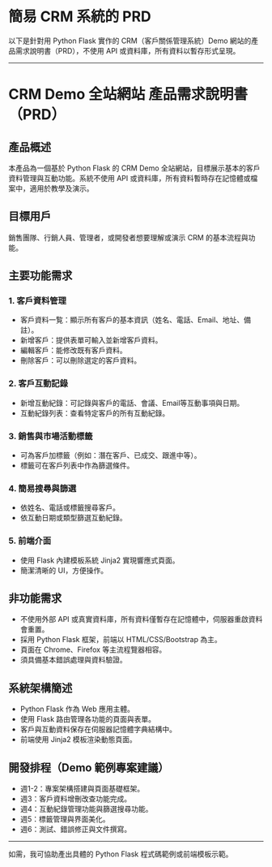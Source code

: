 # 簡易 CRM 系統的 PRD
以下是針對用 Python Flask 實作的 CRM（客戶關係管理系統）Demo 網站的產品需求說明書（PRD），不使用 API 或資料庫，所有資料以暫存形式呈現。

***

# CRM Demo 全站網站 產品需求說明書（PRD）

## 產品概述  
本產品為一個基於 Python Flask 的 CRM Demo 全站網站，目標展示基本的客戶資料管理與互動功能。系統不使用 API 或資料庫，所有資料暫時存在記憶體或檔案中，適用於教學及演示。

## 目標用戶  
銷售團隊、行銷人員、管理者，或開發者想要理解或演示 CRM 的基本流程與功能。

## 主要功能需求  

### 1. 客戶資料管理  
- 客戶資料一覧：顯示所有客戶的基本資訊（姓名、電話、Email、地址、備註）。  
- 新增客戶：提供表單可輸入並新增客戶資料。  
- 編輯客戶：能修改既有客戶資料。  
- 刪除客戶：可以刪除選定的客戶資料。  

### 2. 客戶互動記錄  
- 新增互動紀錄：可記錄與客戶的電話、會議、Email等互動事項與日期。  
- 互動紀錄列表：查看特定客戶的所有互動紀錄。  

### 3. 銷售與市場活動標籤  
- 可為客戶加標籤（例如：潛在客戶、已成交、跟進中等）。  
- 標籤可在客戶列表中作為篩選條件。  

### 4. 簡易搜尋與篩選  
- 依姓名、電話或標籤搜尋客戶。  
- 依互動日期或類型篩選互動紀錄。  

### 5. 前端介面  
- 使用 Flask 內建模板系統 Jinja2 實現響應式頁面。  
- 簡潔清晰的 UI，方便操作。  

## 非功能需求  
- 不使用外部 API 或真實資料庫，所有資料僅暫存在記憶體中，伺服器重啟資料會重置。  
- 採用 Python Flask 框架，前端以 HTML/CSS/Bootstrap 為主。  
- 頁面在 Chrome、Firefox 等主流程覽器相容。  
- 須具備基本錯誤處理與資料驗證。  

## 系統架構簡述  
- Python Flask 作為 Web 應用主體。  
- 使用 Flask 路由管理各功能的頁面與表單。  
- 客戶與互動資料保存在伺服器記憶體字典結構中。  
- 前端使用 Jinja2 模板渲染動態頁面。  

## 開發排程（Demo 範例專案建議）  
- 週1-2：專案架構搭建與頁面基礎框架。  
- 週3：客戶資料增刪改查功能完成。  
- 週4：互動紀錄管理功能與篩選搜尋功能。  
- 週5：標籤管理與界面美化。  
- 週6：測試、錯誤修正與文件撰寫。  

***

如需，我可協助產出具體的 Python Flask 程式碼範例或前端模板示範。